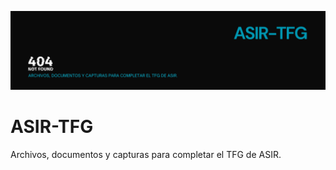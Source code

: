 ![](Extras/ASIR-TFG.png)

# ASIR-TFG
Archivos, documentos y capturas para completar el TFG de ASIR.
